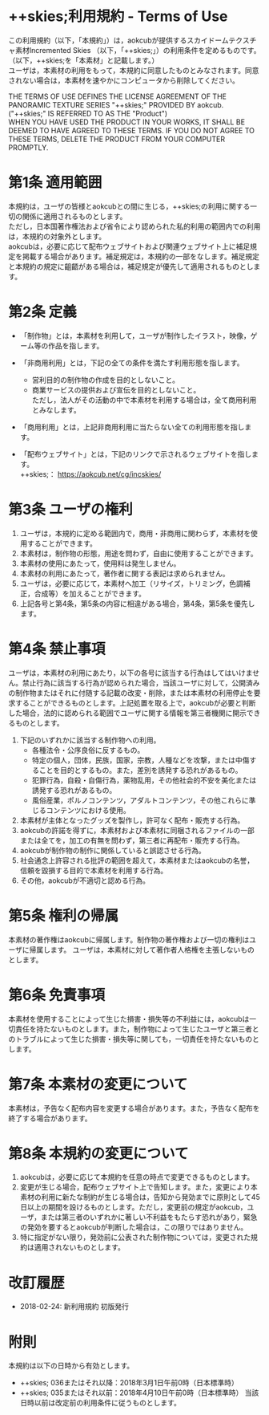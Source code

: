 ﻿# ++skies;利用規約 - Terms of Use

この利用規約（以下，「本規約」）は，aokcubが提供するスカイドームテクスチャ素材Incremented Skies （以下，「++skies;」）の利用条件を定めるものです。（以下，++skies;を「本素材」と記載します。）  
ユーザは，本素材の利用をもって，本規約に同意したものとみなされます。同意されない場合は，本素材を速やかにコンピュータから削除してください。

THE TERMS OF USE DEFINES THE LICENSE AGREEMENT OF THE PANORAMIC TEXTURE SERIES "++skies;" PROVIDED BY aokcub.  ("++skies;" IS REFERRED TO AS THE "Product")  
WHEN YOU HAVE USED THE PRODUCT IN YOUR WORKS, IT SHALL BE DEEMED TO HAVE AGREED TO THESE TERMS. IF YOU DO NOT AGREE TO THESE TERMS, DELETE THE PRODUCT FROM YOUR COMPUTER PROMPTLY.

# 第1条 適用範囲 
本規約は，ユーザの皆様とaokcubとの間に生じる，++skies;の利用に関する一切の関係に適用されるものとします。  
ただし，日本国著作権法および省令により認められた私的利用の範囲内での利用は，本規約の対象外とします。  
aokcubは，必要に応じて配布ウェブサイトおよび関連ウェブサイト上に補足規定を掲載する場合があります。補足規定は，本規約の一部をなします。補足規定と本規約の規定に齟齬がある場合は，補足規定が優先して適用されるものとします。


# 第2条 定義 
- 「制作物」とは，本素材を利用して，ユーザが制作したイラスト，映像，ゲーム等の作品を指します。  

- 「非商用利用」とは，下記の全ての条件を満たす利用形態を指します。
  - 営利目的の制作物の作成を目的としないこと。
  - 商業サービスの提供および宣伝を目的としないこと。  
ただし，法人がその活動の中で本素材を利用する場合は，全て商用利用とみなします。

- 「商用利用」とは，上記非商用利用に当たらない全ての利用形態を指します。

- 「配布ウェブサイト」とは，下記のリンクで示されるウェブサイトを指します。  
  ++skies;： https://aokcub.net/cg/incskies/  


# 第3条 ユーザの権利  
1. ユーザは，本規約に定める範囲内で，商用・非商用に関わらず，本素材を使用することができます。
1. 本素材は，制作物の形態，用途を問わず，自由に使用することができます。
1. 本素材の使用にあたって，使用料は発生しません。
1. 本素材の利用にあたって，著作者に関する表記は求められません。
1. ユーザは，必要に応じて，本素材へ加工（リサイズ，トリミング，色調補正，合成等）を加えることができます。
1. 上記各号と第4条，第5条の内容に相違がある場合，第4条，第5条を優先します。


# 第4条 禁止事項
ユーザは，本素材の利用にあたり，以下の各号に該当する行為はしてはいけません。禁止行為に該当する行為が認められた場合，当該ユーザに対して，公開済みの制作物またはそれに付随する記載の改変・削除，または本素材の利用停止を要求することができるものとします。上記処置を取る上で，aokcubが必要と判断した場合，法的に認められる範囲でユーザに関する情報を第三者機関に開示できるものとします。  

  1. 下記のいずれかに該当する制作物への利用。
      - 各種法令・公序良俗に反するもの。  
      - 特定の個人，団体，民族，国家，宗教，人種などを攻撃，または中傷することを目的とするもの。また，差別を誘発する恐れがあるもの。  
      - 犯罪行為，自殺・自傷行為，薬物乱用，その他社会的不安を美化または誘発する恐れがあるもの。
      - 風俗産業，ポルノコンテンツ，アダルトコンテンツ，その他これらに準じるコンテンツにおける使用。
  1. 本素材が主体となったグッズを製作し，許可なく配布・販売する行為。  
  1. aokcubの許諾を得ずに，本素材および本素材に同梱されるファイルの一部または全てを，加工の有無を問わず，第三者に再配布・販売する行為。  
  1. aokcubが制作物の制作に関係していると誤認させる行為。
  1. 社会通念上許容される批評の範囲を超えて，本素材またはaokcubの名誉，信頼を毀損する目的で本素材を利用する行為。
  1. その他，aokcubが不適切と認める行為。


# 第5条 権利の帰属  
本素材の著作権はaokcubに帰属します。制作物の著作権および一切の権利はユーザに帰属します。
ユーザは，本素材に対して著作者人格権を主張しないものとします。  


# 第6条 免責事項
本素材を使用することによって生じた損害・損失等の不利益には，aokcubは一切責任を持たないものとします。また，制作物によって生じたユーザと第三者とのトラブルによって生じた損害・損失等に関しても，一切責任を持たないものとします。


# 第7条 本素材の変更について  
本素材は，予告なく配布内容を変更する場合があります。また，予告なく配布を終了する場合があります。


# 第8条 本規約の変更について  
1. aokcubは，必要に応じて本規約を任意の時点で変更できるものとします。
1. 変更が生じる場合，配布ウェブサイト上で告知します。また，変更により本素材の利用に新たな制約が生じる場合は，告知から発効までに原則として45日以上の期間を設けるものとします。ただし，変更前の規定がaokcub，ユーザ，または第三者のいずれかに著しい不利益をもたらす恐れがあり，緊急の発効を要するとaokcubが判断した場合は，この限りではありません。
1. 特に指定がない限り，発効前に公表された制作物については，変更された規約は適用されないものとします。


# 改訂履歴
- 2018-02-24: 新利用規約 初版発行


# 附則  
本規約は以下の日時から有効とします。
* ++skies; 036またはそれ以降：2018年3月1日午前0時（日本標準時）
* ++skies; 035またはそれ以前：2018年4月10日午前0時（日本標準時） 
当該日時以前は改定前の利用条件に従うものとします。

